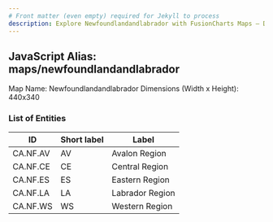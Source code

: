 ```yaml
---
# Front matter (even empty) required for Jekyll to process
description: Explore Newfoundlandandlabrador with FusionCharts Maps – Detailed features for seamless integration. Try now & enhance your data visualization today! 
---
```


## JavaScript Alias: maps/newfoundlandandlabrador

Map Name: Newfoundlandandlabrador
Dimensions (Width x Height): 440x340





### List of Entities

ID | Short label | Label
---|---|---|
CA.NF.AV|AV|Avalon Region
CA.NF.CE|CE|Central Region
CA.NF.ES|ES|Eastern Region
CA.NF.LA|LA|Labrador Region
CA.NF.WS|WS|Western Region

